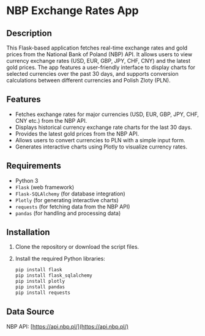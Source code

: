 # NBP Exchange Rates App

## Description
This Flask-based application fetches real-time exchange rates and gold prices from the National Bank of Poland (NBP) API. 
It allows users to view currency exchange rates (USD, EUR, GBP, JPY, CHF, CNY) and the latest gold prices. The app 
features a user-friendly interface to display charts for selected currencies over the past 30 days, and supports 
conversion calculations between different currencies and Polish Zloty (PLN).

## Features
- Fetches exchange rates for major currencies (USD, EUR, GBP, JPY, CHF, CNY etc.) from the NBP API.
- Displays historical currency exchange rate charts for the last 30 days.
- Provides the latest gold prices from the NBP API.
- Allows users to convert currencies to PLN with a simple input form.
- Generates interactive charts using Plotly to visualize currency rates.

## Requirements
- Python 3
- `Flask` (web framework)
- `Flask-SQLAlchemy` (for database integration)
- `Plotly` (for generating interactive charts)
- `requests` (for fetching data from the NBP API)
- `pandas` (for handling and processing data)

## Installation

1. Clone the repository or download the script files.

2. Install the required Python libraries:
   ```sh
   pip install flask
   pip install flask_sqlalchemy
   pip install plotly
   pip install pandas
   pip install requests


## Data Source
NBP API: [https://api.nbp.pl/](https://api.nbp.pl/)
